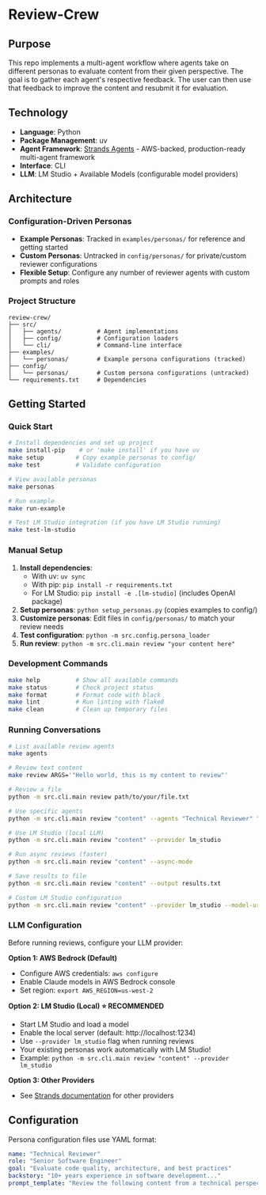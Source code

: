 # Review-Crew

## Purpose
This repo implements a multi-agent workflow where agents take on different personas to evaluate content from their given perspective. The goal is to gather each agent's respective feedback. The user can then use that feedback to improve the content and resubmit it for evaluation.

## Technology
* **Language**: Python
* **Package Management**: uv
* **Agent Framework**: [Strands Agents](https://strandsagents.com/latest/documentation/docs/) - AWS-backed, production-ready multi-agent framework
* **Interface**: CLI
* **LLM**: LM Studio + Available Models (configurable model providers)

## Architecture

### Configuration-Driven Personas
- **Example Personas**: Tracked in `examples/personas/` for reference and getting started
- **Custom Personas**: Untracked in `config/personas/` for private/custom reviewer configurations
- **Flexible Setup**: Configure any number of reviewer agents with custom prompts and roles

### Project Structure
```
review-crew/
├── src/
│   ├── agents/          # Agent implementations
│   ├── config/          # Configuration loaders
│   └── cli/             # Command-line interface
├── examples/
│   └── personas/        # Example persona configurations (tracked)
├── config/
│   └── personas/        # Custom persona configurations (untracked)
└── requirements.txt     # Dependencies
```

## Getting Started

### Quick Start
```bash
# Install dependencies and set up project
make install-pip    # or 'make install' if you have uv
make setup         # Copy example personas to config/
make test          # Validate configuration

# View available personas
make personas

# Run example
make run-example

# Test LM Studio integration (if you have LM Studio running)
make test-lm-studio
```

### Manual Setup
1. **Install dependencies**: 
   - With uv: `uv sync`
   - With pip: `pip install -r requirements.txt`
   - For LM Studio: `pip install -e .[lm-studio]` (includes OpenAI package)
2. **Setup personas**: `python setup_personas.py` (copies examples to config/)
3. **Customize personas**: Edit files in `config/personas/` to match your review needs
4. **Test configuration**: `python -m src.config.persona_loader`
5. **Run review**: `python -m src.cli.main review "your content here"`

### Development Commands
```bash
make help          # Show all available commands
make status        # Check project status
make format        # Format code with black
make lint          # Run linting with flake8
make clean         # Clean up temporary files
```

### Running Conversations
```bash
# List available review agents
make agents

# Review text content
make review ARGS='"Hello world, this is my content to review"'

# Review a file
python -m src.cli.main review path/to/your/file.txt

# Use specific agents
python -m src.cli.main review "content" --agents "Technical Reviewer" "UX Reviewer"

# Use LM Studio (local LLM)
python -m src.cli.main review "content" --provider lm_studio

# Run async reviews (faster)
python -m src.cli.main review "content" --async-mode

# Save results to file
python -m src.cli.main review "content" --output results.txt

# Custom LM Studio configuration
python -m src.cli.main review "content" --provider lm_studio --model-url http://localhost:1234/v1
```

### LLM Configuration
Before running reviews, configure your LLM provider:

**Option 1: AWS Bedrock (Default)**
- Configure AWS credentials: `aws configure`
- Enable Claude models in AWS Bedrock console
- Set region: `export AWS_REGION=us-west-2`

**Option 2: LM Studio (Local) ⭐ RECOMMENDED**
- Start LM Studio and load a model
- Enable the local server (default: http://localhost:1234)
- Use `--provider lm_studio` flag when running reviews
- Your existing personas work automatically with LM Studio!
- Example: `python -m src.cli.main review "content" --provider lm_studio`

**Option 3: Other Providers**
- See [Strands documentation](https://strandsagents.com/latest/documentation/docs/user-guide/concepts/model-providers/) for other providers

## Configuration

Persona configuration files use YAML format:
```yaml
name: "Technical Reviewer"
role: "Senior Software Engineer"
goal: "Evaluate code quality, architecture, and best practices"
backstory: "10+ years experience in software development..."
prompt_template: "Review the following content from a technical perspective..."
```
